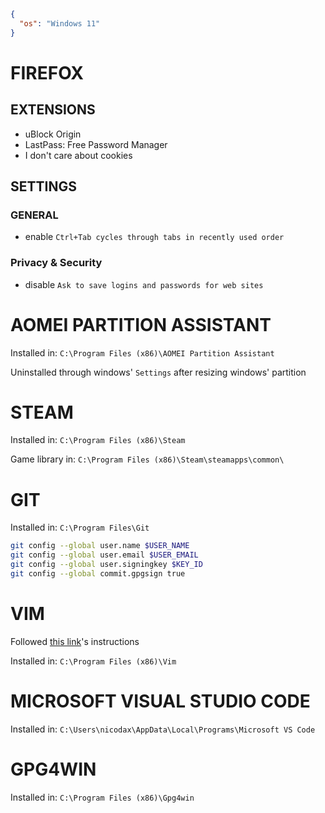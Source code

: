 ```json
{
  "os": "Windows 11"
}
```

# FIREFOX

## EXTENSIONS

* uBlock Origin
* LastPass: Free Password Manager
* I don't care about cookies

## SETTINGS

### GENERAL

* enable ```Ctrl+Tab cycles through tabs in recently used order```

### Privacy & Security

* disable ```Ask to save logins and passwords for web sites```

# AOMEI PARTITION ASSISTANT

Installed in: ```C:\Program Files (x86)\AOMEI Partition Assistant```

Uninstalled through windows' ```Settings``` after resizing windows' partition

# STEAM

Installed in: ```C:\Program Files (x86)\Steam```

Game library in: ```C:\Program Files (x86)\Steam\steamapps\common\```

# GIT

Installed in: ```C:\Program Files\Git```

```bash
git config --global user.name $USER_NAME
git config --global user.email $USER_EMAIL
git config --global user.signingkey $KEY_ID
git config --global commit.gpgsign true
```
# VIM

Followed [this link](https://codeandkeep.com/PowerShell-And-Vim/)'s instructions

Installed in: ```C:\Program Files (x86)\Vim```

# MICROSOFT VISUAL STUDIO CODE

Installed in: ```C:\Users\nicodax\AppData\Local\Programs\Microsoft VS Code```

# GPG4WIN

Installed in: ```C:\Program Files (x86)\Gpg4win```